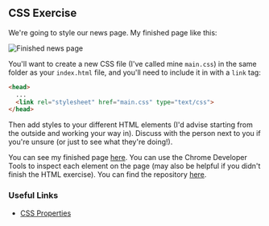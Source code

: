## CSS Exercise

We're going to style our news page. My finished page like this:

![Finished news page](css.png)

You'll want to create a new CSS file (I've called mine `main.css`) in the same folder as your `index.html` file, and you'll need to include it in with a `link` tag:

```html
<head>
  ...
  <link rel="stylesheet" href="main.css" type="text/css">
</head>
```

Then add styles to your different HTML elements (I'd advise starting from the outside and working your way in). Discuss with the person next to you if you're unsure (or just to see what they're doing!).

You can see my finished page [here](https://mcrcodes.github.io/newspage/). You can use the Chrome Developer Tools to inspect each element on the page (may also be helpful if you didn't finish the HTML exercise). You can find the repository [here](https://github.com/MCRcodes/mcrcodes.github.io/tree/master/newspage).

### Useful Links

* [CSS Properties](http://www.htmldog.com/references/css/properties/)